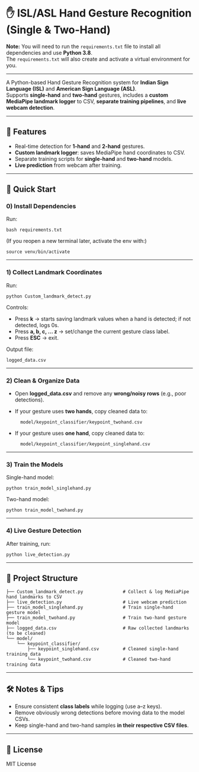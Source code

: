 # ✋ ISL/ASL Hand Gesture Recognition (Single & Two-Hand)

**Note:** You will need to run the `requirements.txt` file to install all dependencies and use **Python 3.8**.  
The `requirements.txt` will also create and activate a virtual environment for you.

---

A Python-based Hand Gesture Recognition system for **Indian Sign Language (ISL)** and **American Sign Language (ASL)**.  
Supports **single-hand** and **two-hand** gestures, includes a **custom MediaPipe landmark logger** to CSV, **separate training pipelines**, and **live webcam detection**.

---

## 📌 Features
- Real-time detection for **1-hand** and **2-hand** gestures.
- **Custom landmark logger**: saves MediaPipe hand coordinates to CSV.
- Separate training scripts for **single-hand** and **two-hand** models.
- **Live prediction** from webcam after training.

---

## 🚀 Quick Start

### 0) Install Dependencies
Run:

    bash requirements.txt

(If you reopen a new terminal later, activate the env with:)

    source venv/bin/activate

---

### 1) Collect Landmark Coordinates
Run:

    python Custom_landmark_detect.py

Controls:
- Press **k** → starts saving landmark values when a hand is detected; if not detected, logs 0s.
- Press **a, b, c, ... z** → set/change the current gesture class label.
- Press **ESC** → exit.

Output file:

    logged_data.csv

---

### 2) Clean & Organize Data
- Open **logged_data.csv** and remove any **wrong/noisy rows** (e.g., poor detections).
- If your gesture uses **two hands**, copy cleaned data to:

        model/keypoint_classifier/keypoint_twohand.csv

- If your gesture uses **one hand**, copy cleaned data to:

        model/keypoint_classifier/keypoint_singlehand.csv

---

### 3) Train the Models
Single-hand model:

    python train_model_singlehand.py

Two-hand model:

    python train_model_twohand.py

---

### 4) Live Gesture Detection
After training, run:

    python live_detection.py

---

## 📂 Project Structure
    ├── Custom_landmark_detect.py               # Collect & log MediaPipe hand landmarks to CSV
    ├── live_detection.py                       # Live webcam prediction
    ├── train_model_singlehand.py               # Train single-hand gesture model
    ├── train_model_twohand.py                  # Train two-hand gesture model
    ├── logged_data.csv                         # Raw collected landmarks (to be cleaned)
    └── model/
        └── keypoint_classifier/
            ├── keypoint_singlehand.csv         # Cleaned single-hand training data
            └── keypoint_twohand.csv            # Cleaned two-hand training data

---

## 🛠️ Notes & Tips
- Ensure consistent **class labels** while logging (use a–z keys).
- Remove obviously wrong detections before moving data to the model CSVs.
- Keep single-hand and two-hand samples **in their respective CSV files**.

---

## 📜 License
MIT License
